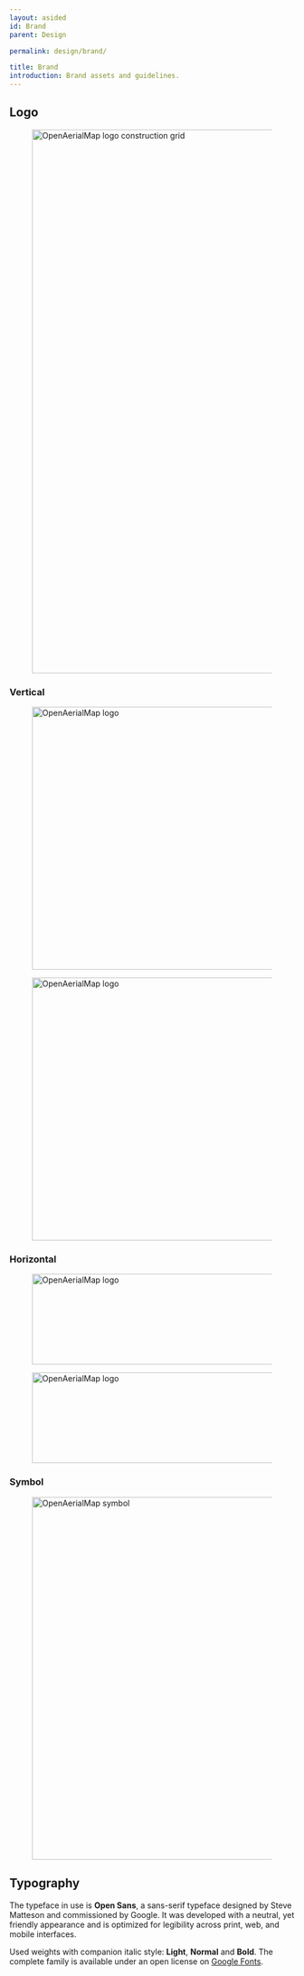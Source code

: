 ```yaml
---
layout: asided
id: Brand
parent: Design

permalink: design/brand/

title: Brand
introduction: Brand assets and guidelines.
---
```


## Logo

<figure class="docs-example">
  <img src="{{ site.baseurl }}/assets/graphics/content/oam-logo-constructrion-grid.svg" width="1152" height="960" alt="OpenAerialMap logo construction grid" />
</figure>

### Vertical

<figure class="docs-example docs-example--logo-v">
  <img src="{{ site.baseurl }}/assets/graphics/layout/oam-logo-v-pos.svg" width="576" height="464" alt="OpenAerialMap logo" />
</figure>

<figure class="docs-example docs-example--dark docs-example--logo-v">
  <img src="{{ site.baseurl }}/assets/graphics/layout/oam-logo-v-neg.svg" width="576" height="464" alt="OpenAerialMap logo" />
</figure>

### Horizontal

<figure class="docs-example docs-example--logo-h">
  <img src="{{ site.baseurl }}/assets/graphics/layout/oam-logo-h-pos.svg" width="832" height="160" alt="OpenAerialMap logo" />
</figure>

<figure class="docs-example docs-example--dark docs-example--logo-h">
  <img src="{{ site.baseurl }}/assets/graphics/layout/oam-logo-h-neg.svg" width="832" height="160" alt="OpenAerialMap logo" />
</figure>

### Symbol

<figure class="docs-example docs-example--logo-s">
  <img src="{{ site.baseurl }}/assets/graphics/layout/oam-logo-symbol.svg" width="640" height="640" alt="OpenAerialMap symbol" />
</figure>

## Typography

The typeface in use is **Open Sans**, a sans-serif typeface designed by Steve Matteson and commissioned by Google. It was developed with a neutral, yet friendly appearance and is optimized for legibility across print, web, and mobile interfaces.

Used weights with companion italic style: **Light**, **Normal** and **Bold**. The complete family is available under an open license on [Google Fonts](https://goo.gl/FZ0Ave).